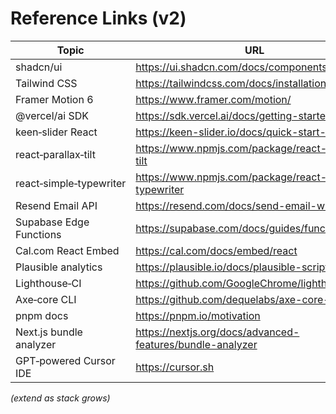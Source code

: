 # Reference Links (v2)
| Topic | URL |
|-------|-----|
| shadcn/ui | https://ui.shadcn.com/docs/components/overview |
| Tailwind CSS | https://tailwindcss.com/docs/installation |
| Framer Motion 6 | https://www.framer.com/motion/ |
| @vercel/ai SDK | https://sdk.vercel.ai/docs/getting-started |
| keen‑slider React | https://keen-slider.io/docs/quick-start-react |
| react‑parallax‑tilt | https://www.npmjs.com/package/react-parallax-tilt |
| react‑simple‑typewriter | https://www.npmjs.com/package/react-simple-typewriter |
| Resend Email API | https://resend.com/docs/send-email-with-nextjs |
| Supabase Edge Functions | https://supabase.com/docs/guides/functions |
| Cal.com React Embed | https://cal.com/docs/embed/react |
| Plausible analytics | https://plausible.io/docs/plausible-script |
| Lighthouse‑CI | https://github.com/GoogleChrome/lighthouse-ci |
| Axe‑core CLI | https://github.com/dequelabs/axe-core-npm |
| pnpm docs | https://pnpm.io/motivation |
| Next.js bundle analyzer | https://nextjs.org/docs/advanced-features/bundle-analyzer |
| GPT‑powered Cursor IDE | https://cursor.sh |

*(extend as stack grows)*
